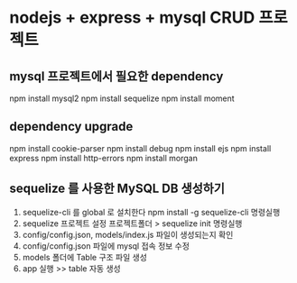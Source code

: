 # nodejs + express + mysql CRUD 프로젝트

## mysql 프로젝트에서 필요한 dependency

npm install mysql2
npm install sequelize
npm install moment

## dependency upgrade

npm install cookie-parser
npm install debug
npm install ejs
npm install express
npm install http-errors
npm install morgan

## sequelize 를 사용한 MySQL DB 생성하기

1. sequelize-cli 를 global 로 설치한다
   npm install -g sequelize-cli 명령실행
2. sequelize 프로젝트 설정
   프로젝트폴더 > sequelize init 명령실행
3. config/config.json, models/index.js 파일이 생성되는지 확인
4. config/config.json 파일에 mysql 접속 정보 수정
5. models 폴더에 Table 구조 파일 생성
6. app 실행 >> table 자동 생성
